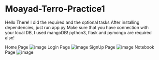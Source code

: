 # Moayad-Terro-Practice1
Hello There!
I did the required and the optional tasks
After installing dependencies, just run app.py
Make sure that you have connection with your local DB, I used mangoDB!
python3, flask and pymongo are required also!

Home Page
![image](https://user-images.githubusercontent.com/33261377/160166599-6c3f7cf2-ecec-44e9-8040-d154ab086f73.png)
Login Page
![image](https://user-images.githubusercontent.com/33261377/160166691-ed419971-c822-44d2-86b1-c47ff33970c7.png)
SignUp Page
![image](https://user-images.githubusercontent.com/33261377/160167397-215c2758-f267-441c-9df6-e6a2b0eed745.png)
Notebook Page
![image](https://user-images.githubusercontent.com/33261377/160167528-23e0bae8-a45d-4e7f-b35a-4a83e2466eb4.png)
